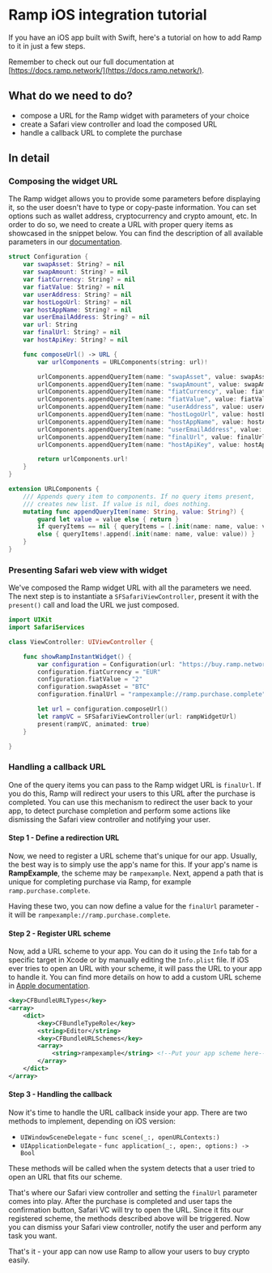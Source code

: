 # Ramp iOS integration tutorial

If you have an iOS app built with Swift, here's a tutorial on how to add Ramp to it in just a few steps.

Remember to check out our full documentation at [https://docs.ramp.network/](https://docs.ramp.network/).

## What do we need to do?
- compose a URL for the Ramp widget with parameters of your choice
- create a Safari view controller and load the composed URL
- handle a callback URL to complete the purchase

## In detail

### Composing the widget URL

The Ramp widget allows you to provide some parameters before displaying it, so the user doesn't have to type or copy-paste information. You can set options such as wallet address, cryptocurrency and crypto amount, etc. In order to do so, we need to create a URL with proper query items as showcased in the snippet below. You can find the description of all available parameters in our [documentation](https://docs.ramp.network/configuration/).

```swift
struct Configuration {
    var swapAsset: String? = nil
    var swapAmount: String? = nil
    var fiatCurrency: String? = nil
    var fiatValue: String? = nil
    var userAddress: String? = nil
    var hostLogoUrl: String? = nil
    var hostAppName: String? = nil
    var userEmailAddress: String? = nil
    var url: String
    var finalUrl: String? = nil
    var hostApiKey: String? = nil

    func composeUrl() -> URL {
        var urlComponents = URLComponents(string: url)!

        urlComponents.appendQueryItem(name: "swapAsset", value: swapAsset)
        urlComponents.appendQueryItem(name: "swapAmount", value: swapAmount)
        urlComponents.appendQueryItem(name: "fiatCurrency", value: fiatCurrency)
        urlComponents.appendQueryItem(name: "fiatValue", value: fiatValue)
        urlComponents.appendQueryItem(name: "userAddress", value: userAddress)
        urlComponents.appendQueryItem(name: "hostLogoUrl", value: hostLogoUrl)
        urlComponents.appendQueryItem(name: "hostAppName", value: hostAppName)
        urlComponents.appendQueryItem(name: "userEmailAddress", value: userEmailAddress)
        urlComponents.appendQueryItem(name: "finalUrl", value: finalUrl)
        urlComponents.appendQueryItem(name: "hostApiKey", value: hostApiKey)

        return urlComponents.url!
    }
}

extension URLComponents {
    /// Appends query item to components. If no query items present,
    /// creates new list. If value is nil, does nothing.
    mutating func appendQueryItem(name: String, value: String?) {
        guard let value = value else { return }
        if queryItems == nil { queryItems = [.init(name: name, value: value)] }
        else { queryItems!.append(.init(name: name, value: value)) }
    }
}
```

### Presenting Safari web view with widget

We've composed the Ramp widget URL with all the parameters we need. The next step is to instantiate a `SFSafariViewController`, present it with the `present()` call and load the URL we just composed.

```swift
import UIKit
import SafariServices

class ViewController: UIViewController {

    func showRampInstantWidget() {
        var configuration = Configuration(url: "https://buy.ramp.network")
        configuration.fiatCurrency = "EUR"
        configuration.fiatValue = "2"
        configuration.swapAsset = "BTC"
        configuration.finalUrl = "rampexample://ramp.purchase.complete"

        let url = configuration.composeUrl()
        let rampVC = SFSafariViewController(url: rampWidgetUrl)
        present(rampVC, animated: true)
    }

}
```

### Handling a callback URL

One of the query items you can pass to the Ramp widget URL is `finalUrl`. If you do this, Ramp will redirect your users to this URL after the purchase is completed. You can use this mechanism to redirect the user back to your app, to detect purchase completion and perform some actions like dismissing the Safari view controller and notifying your user.

#### Step 1 - Define a redirection URL

Now, we need to register a URL scheme that's unique for our app. Usually, the best way is to simply use the app's name for this. If your app's name is **RampExample**, the scheme may be `rampexample`. Next, append a path that is unique for completing purchase via Ramp, for example `ramp.purchase.complete`.

Having these two, you can now define a value for the `finalUrl` parameter - it will be `rampexample://ramp.purchase.complete`.

#### Step 2 - Register URL scheme

Now, add a URL scheme to your app. You can do it using the `Info` tab for a specific target in Xcode or by manually editing the `Info.plist` file. If iOS ever tries to open an URL with your scheme, it will pass the URL to your app to handle it. You can find more details on how to add a custom URL scheme in [Apple documentation](https://developer.apple.com/documentation/xcode/allowing_apps_and_websites_to_link_to_your_content/defining_a_custom_url_scheme_for_your_app).

```xml
<key>CFBundleURLTypes</key>
<array>
    <dict>
        <key>CFBundleTypeRole</key>
        <string>Editor</string>
        <key>CFBundleURLSchemes</key>
        <array>
            <string>rampexample</string> <!--Put your app scheme here-->
        </array>
    </dict>
</array>
```

#### Step 3 - Handling the callback

Now it's time to handle the URL callback inside your app. There are two methods to implement, depending on iOS version:
- `UIWindowSceneDelegate` - `func scene(_:, openURLContexts:)`
- `UIApplicationDelegate` - `func application(_:, open:, options:) -> Bool`

These methods will be called when the system detects that a user tried to open an URL that fits our scheme.

That's where our Safari view controller and setting the `finalUrl` parameter comes into play. After the purchase is completed and user taps the confirmation button, Safari VC will try to open the URL. Since it fits our registered scheme, the methods described above will be triggered. Now you can dismiss your Safari view controller, notify the user and perform any task you want.

That's it - your app can now use Ramp to allow your users to buy crypto easily.
